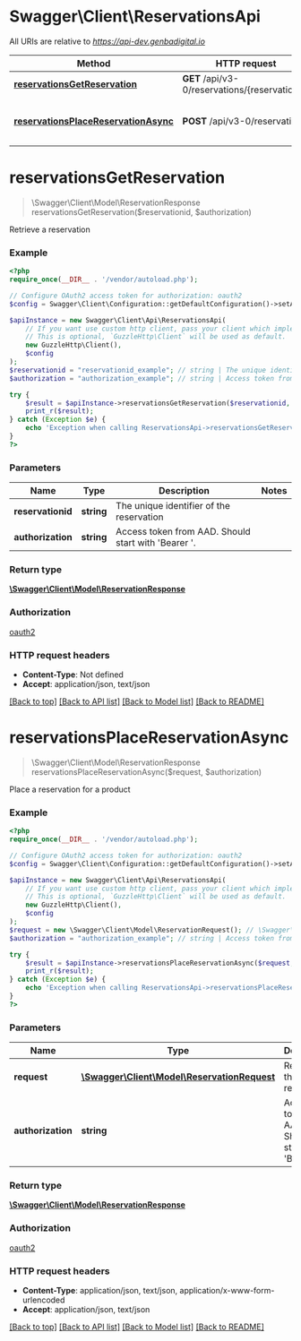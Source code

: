 # Swagger\Client\ReservationsApi

All URIs are relative to *https://api-dev.genbadigital.io*

Method | HTTP request | Description
------------- | ------------- | -------------
[**reservationsGetReservation**](ReservationsApi.md#reservationsGetReservation) | **GET** /api/v3-0/reservations/{reservationid} | Retrieve a reservation
[**reservationsPlaceReservationAsync**](ReservationsApi.md#reservationsPlaceReservationAsync) | **POST** /api/v3-0/reservations | Place a reservation for a product


# **reservationsGetReservation**
> \Swagger\Client\Model\ReservationResponse reservationsGetReservation($reservationid, $authorization)

Retrieve a reservation

### Example
```php
<?php
require_once(__DIR__ . '/vendor/autoload.php');

// Configure OAuth2 access token for authorization: oauth2
$config = Swagger\Client\Configuration::getDefaultConfiguration()->setAccessToken('YOUR_ACCESS_TOKEN');

$apiInstance = new Swagger\Client\Api\ReservationsApi(
    // If you want use custom http client, pass your client which implements `GuzzleHttp\ClientInterface`.
    // This is optional, `GuzzleHttp\Client` will be used as default.
    new GuzzleHttp\Client(),
    $config
);
$reservationid = "reservationid_example"; // string | The unique identifier of the reservation
$authorization = "authorization_example"; // string | Access token from AAD. Should start with 'Bearer '.

try {
    $result = $apiInstance->reservationsGetReservation($reservationid, $authorization);
    print_r($result);
} catch (Exception $e) {
    echo 'Exception when calling ReservationsApi->reservationsGetReservation: ', $e->getMessage(), PHP_EOL;
}
?>
```

### Parameters

Name | Type | Description  | Notes
------------- | ------------- | ------------- | -------------
 **reservationid** | **string**| The unique identifier of the reservation |
 **authorization** | **string**| Access token from AAD. Should start with &#39;Bearer &#39;. |

### Return type

[**\Swagger\Client\Model\ReservationResponse**](../Model/ReservationResponse.md)

### Authorization

[oauth2](../../README.md#oauth2)

### HTTP request headers

 - **Content-Type**: Not defined
 - **Accept**: application/json, text/json

[[Back to top]](#) [[Back to API list]](../../README.md#documentation-for-api-endpoints) [[Back to Model list]](../../README.md#documentation-for-models) [[Back to README]](../../README.md)

# **reservationsPlaceReservationAsync**
> \Swagger\Client\Model\ReservationResponse reservationsPlaceReservationAsync($request, $authorization)

Place a reservation for a product

### Example
```php
<?php
require_once(__DIR__ . '/vendor/autoload.php');

// Configure OAuth2 access token for authorization: oauth2
$config = Swagger\Client\Configuration::getDefaultConfiguration()->setAccessToken('YOUR_ACCESS_TOKEN');

$apiInstance = new Swagger\Client\Api\ReservationsApi(
    // If you want use custom http client, pass your client which implements `GuzzleHttp\ClientInterface`.
    // This is optional, `GuzzleHttp\Client` will be used as default.
    new GuzzleHttp\Client(),
    $config
);
$request = new \Swagger\Client\Model\ReservationRequest(); // \Swagger\Client\Model\ReservationRequest | Request for the reservation
$authorization = "authorization_example"; // string | Access token from AAD. Should start with 'Bearer '.

try {
    $result = $apiInstance->reservationsPlaceReservationAsync($request, $authorization);
    print_r($result);
} catch (Exception $e) {
    echo 'Exception when calling ReservationsApi->reservationsPlaceReservationAsync: ', $e->getMessage(), PHP_EOL;
}
?>
```

### Parameters

Name | Type | Description  | Notes
------------- | ------------- | ------------- | -------------
 **request** | [**\Swagger\Client\Model\ReservationRequest**](../Model/ReservationRequest.md)| Request for the reservation |
 **authorization** | **string**| Access token from AAD. Should start with &#39;Bearer &#39;. |

### Return type

[**\Swagger\Client\Model\ReservationResponse**](../Model/ReservationResponse.md)

### Authorization

[oauth2](../../README.md#oauth2)

### HTTP request headers

 - **Content-Type**: application/json, text/json, application/x-www-form-urlencoded
 - **Accept**: application/json, text/json

[[Back to top]](#) [[Back to API list]](../../README.md#documentation-for-api-endpoints) [[Back to Model list]](../../README.md#documentation-for-models) [[Back to README]](../../README.md)

